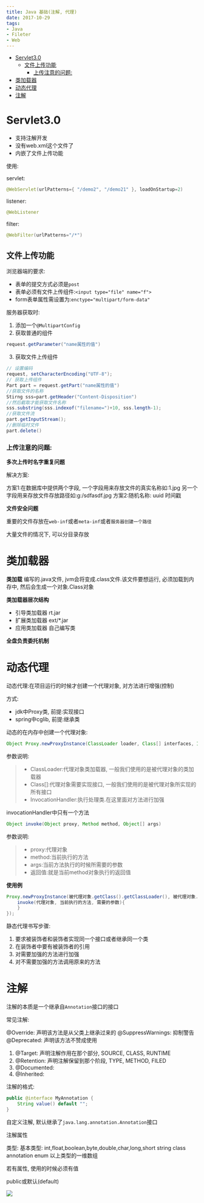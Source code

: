 ```yaml
---
title: Java 基础(注解, 代理)
date: 2017-10-29
tags:
- Java
- Fileter
- Web
---
```


<!-- TOC -->

- [Servlet3.0](#servlet30)
    - [文件上传功能](#文件上传功能)
        - [上传注意的问题:](#上传注意的问题)
- [类加载器](#类加载器)
- [动态代理](#动态代理)
- [注解](#注解)

<!-- /TOC -->

# Servlet3.0

* 支持注解开发
* 没有web.xml这个文件了
* 内嵌了文件上传功能

使用:

servlet:
```Java
@WebServlet(urlPatterns={ "/demo2", "/demo21" }, loadOnStartup=2)
```
listener:
```Java
@WebListener
```
filter:
```Java
@WebFilter(urlPatterns="/*")
```

## 文件上传功能

浏览器端的要求:

* 表单的提交方式必须是`post`
* 表单必须有文件上传组件:`<input type="file" name="f">`
* form表单属性需设置为:`enctype="multipart/form-data"`

服务器获取时:

1. 添加一个`@MultipartConfig`
2. 获取普通的组件

```java
request.getParameter("name属性的值")
```
3. 获取文件上传组件

```java
// 设置编码
request, setCharacterEncoding("UTF-8");
// 获取上传组件
Part part = request.getPart("name属性的值")
//获取文件的名称
Stirng sss=part.getHeader("Content-Disposition")
//然后截取才能获取文件名称
sss.substring(sss.indexof("filename=")+10, sss.length-1);
//获取文件流
part.getInputStream();
//删除临时文件
part.delete()
```

### 上传注意的问题:

__多次上传时名字重复问题__

解决方案:

方案1:在数据库中提供两个字段,
	一个字段用来存放文件的真实名称如:1.jpg
	另一个字段用来存放文件存放路径如:g:/sdfasdf.jpg
方案2:随机名称:
	uuid
	时间戳

__文件安全问题__

重要的文件存放在`web-inf`或者`meta-inf`或者`服务器创建一个路径`

大量文件的情况下, 可以分目录存放


# 类加载器

__类加载__
	编写的.java文件, jvm会将变成.class文件.该文件要想运行, 必须加载到内存中, 然后会生成一个对象.Class对象

__类加载器层次结构__

* 引导类加载器	rt.jar
* 扩展类加载器	ext/*.jar
* 应用类加载器	自己编写类

__全盘负责委托机制__

# 动态代理

动态代理:在项目运行的时候才创建一个代理对象, 对方法进行增强(控制)

方式:

* jdk中Proxy类, 前提:实现接口
* spring中cglib, 前提:继承类

动态的在内存中创建一个代理对象:

```java
Object Proxy.newProxyInstance(ClassLoader loader, Class[] interfaces, InvocationHandler h)
```

参数说明:

> * ClassLoader:代理对象类加载器, 一般我们使用的是被代理对象的类加载器
> * Class[]:代理对象需要实现接口, 一般我们使用的是被代理对象所实现的所有接口
> * InvocationHandler:执行处理类.在这里面对方法进行加强

invocationHandler中只有一个方法

```java
Object invoke(Object proxy, Method method, Object[] args)
```

参数说明:

> * proxy:代理对象
> * method:当前执行的方法
> * args:当前方法执行的时候所需要的参数
> * 返回值:就是当前method对象执行的返回值

__使用例__

```java
Proxy.newProxyInstance(被代理对象.getClass().getClassLoader(), 被代理对象.getClass().getInterfaces(), new InvocationHandler(){
	invoke(代理对象, 当前执行的方法, 需要的参数){
	}
});
```

静态代理书写步骤:

1. 要求被装饰者和装饰者实现同一个接口或者继承同一个类
2. 在装饰者中要有被装饰者的引用
3. 对需要加强的方法进行加强
4. 对不需要加强的方法调用原来的方法

# 注解

注解的本质是一个继承自`Annotation`接口的接口

常见注解:

@Override: 声明该方法是从父类上继承过来的
@SuppressWarnings: 抑制警告
@Deprecated: 声明该方法不赞成使用


1. @Target: 声明注解作用在那个部分, SOURCE, CLASS, RUNTIME
2. @Retention: 声明注解保留到那个阶段, TYPE, METHOD, FILED
3. @Documented:
4. @Inherited:


注解的格式:

```Java
public @interface MyAnnotation {
    String value() default "";
}
```

自定义注解, 默认继承了`java.lang.annotation.Annotation`接口

注解属性

类型:
	基本类型: int,float,boolean,byte,double,char,long,short
	string
	class
	annotation
	enum
	以上类型的一维数组

若有属性, 使用的时候必须有值


public或默认(default)

[![](https://static.segmentfault.com/v-5b1df2a7/global/img/creativecommons-cc.svg)](https://creativecommons.org/licenses/by-nc-nd/4.0/)
